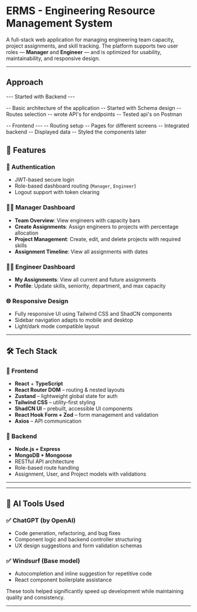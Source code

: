 # ERMS - Engineering Resource Management System

A full-stack web application for managing engineering team capacity, project assignments, and skill tracking. The platform supports two user roles — **Manager** and **Engineer** — and is optimized for usability, maintainability, and responsive design.

---
## Approach

--- Started with Backend ---

-- Basic architecture of the application 
-- Started with Schema design 
-- Routes selection
-- wrote API's for endpoints 
-- Tested api's on Postman

-- Frontend ---
-- Routing setup
-- Pages for different screens
-- Integrated backend 
-- Displayed data
-- Styled the components later

## 🚀 Features

### 👤 Authentication
- JWT-based secure login
- Role-based dashboard routing (`Manager`, `Engineer`)
- Logout support with token clearing

### 👩‍💼 Manager Dashboard
- **Team Overview**: View engineers with capacity bars
- **Create Assignments**: Assign engineers to projects with percentage allocation
- **Project Management**: Create, edit, and delete projects with required skills
- **Assignment Timeline**: View all assignments with dates

### 👨‍🔧 Engineer Dashboard
- **My Assignments**: View all current and future assignments
- **Profile**: Update skills, seniority, department, and max capacity

### 🌐 Responsive Design
- Fully responsive UI using Tailwind CSS and ShadCN components
- Sidebar navigation adapts to mobile and desktop
- Light/dark mode compatible layout

---

## 🛠️ Tech Stack

### 🧩 Frontend
- **React** + **TypeScript**
- **React Router DOM** – routing & nested layouts
- **Zustand** – lightweight global state for auth
- **Tailwind CSS** – utility-first styling
- **ShadCN UI** – prebuilt, accessible UI components
- **React Hook Form + Zod** – form management and validation
- **Axios** – API communication

### 🔧 Backend
- **Node.js + Express**
- **MongoDB + Mongoose**
- RESTful API architecture
- Role-based route handling
- Assignment, User, and Project models with validations

---


---

## 🤖 AI Tools Used

### ✅ ChatGPT (by OpenAI)
- Code generation, refactoring, and bug fixes
- Component logic and backend controller structuring
- UX design suggestions and form validation schemas

### ✅ Windsurf (Base model)
- Autocompletion and inline suggestion for repetitive code
- React component boilerplate assistance

These tools helped significantly speed up development while maintaining quality and consistency.

---






